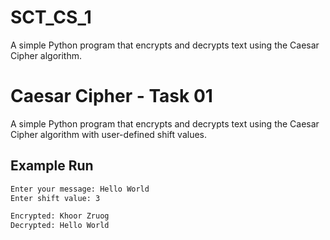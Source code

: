 # SCT_CS_1
A simple Python program that encrypts and decrypts text using the Caesar Cipher algorithm.
# Caesar Cipher - Task 01

A simple Python program that encrypts and decrypts text using the Caesar Cipher algorithm with user-defined shift values.

## Example Run
```bash
Enter your message: Hello World
Enter shift value: 3

Encrypted: Khoor Zruog
Decrypted: Hello World
